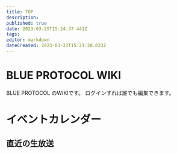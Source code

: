 ```yaml
---
title: TOP
description: 
published: true
date: 2023-03-25T15:24:37.441Z
tags: 
editor: markdown
dateCreated: 2023-03-23T15:21:28.033Z
---
```


# BLUE PROTOCOL WIKI
BLUE PROTOCOL のWIKIです。
ログインすれば誰でも編集できます。

# イベントカレンダー
<div id="calendar"></div>

## 直近の生放送
<div id="live"></div>